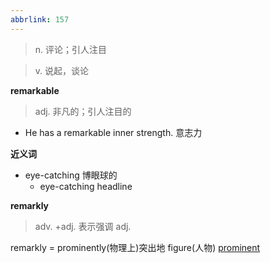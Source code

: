 ```yaml
---
abbrlink: 157
---
```

> n. 评论；引人注目


> v. 说起，谈论

**remarkable**
> adj. 非凡的；引人注目的

- He has a remarkable inner strength. 意志力

**近义词**
- eye-catching 博眼球的
	- eye-catching headline

**remarkly** 
> adv. +adj. 表示强调 adj.

remarkly = prominently(物理上)突出地 figure(人物)
[prominent](prominent.md)